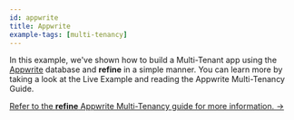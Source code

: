 ```yaml
---
id: appwrite
title: Appwrite
example-tags: [multi-tenancy]
---
```


In this example, we've shown how to build a Multi-Tenant app using the [Appwrite](https://appwrite.io/) database and **refine** in a simple manner. You can learn more by taking a look at the Live Example and reading the Appwrite Multi-Tenancy Guide.

[Refer to the **refine** Appwrite Multi-Tenancy guide for more information. →](/docs/advanced-tutorials/multi-tenancy/appwrite/)

<CodeSandboxExample path="multi-tenancy-appwrite" />

